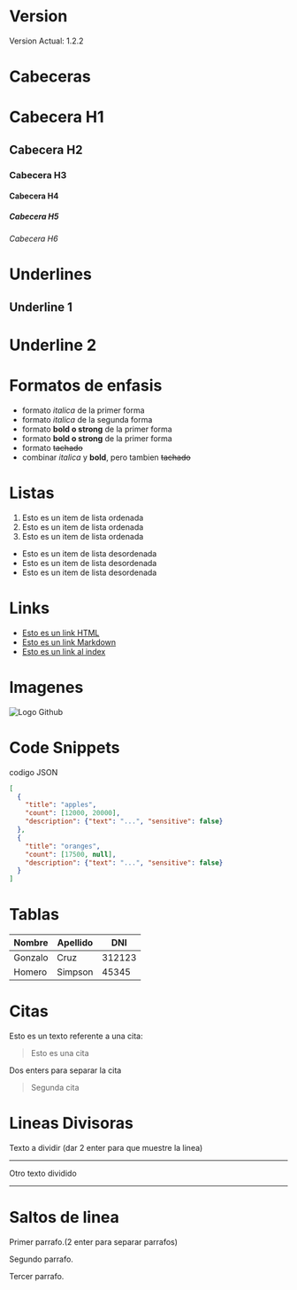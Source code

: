 # Version 
 Version Actual: 1.2.2

# Cabeceras
# Cabecera H1
## Cabecera H2
### Cabecera H3
#### Cabecera H4
##### Cabecera H5
###### Cabecera H6

# Underlines
Underline 1
------

Underline 2
======
# Formatos de enfasis
- formato *italica* de la primer forma
- formato _italica_ de la segunda forma
- formato **bold o strong** de la primer forma
- formato __bold o strong__ de la primer forma
- formato ~~tachado~~
- combinar *italica* y __bold__, pero tambien ~~tachado~~

# Listas
1. Esto es un item de lista ordenada
2. Esto es un item de lista ordenada
3. Esto es un item de lista ordenada
- Esto es un item de lista desordenada
- Esto es un item de lista desordenada
- Esto es un item de lista desordenada

# Links
- <a href="http://www.google.com">Esto es un link HTML</a>
- [Esto es un link Markdown](http://www.google.com)
- [Esto es un link al index](index.html)

# Imagenes
![Logo Github](https://logos-marcas.com/wp-content/uploads/2020/11/GitHub-Simbolo.png)

# Code Snippets
codigo JSON
```JSON
[
  {
    "title": "apples",
    "count": [12000, 20000],
    "description": {"text": "...", "sensitive": false}
  },
  {
    "title": "oranges",
    "count": [17500, null],
    "description": {"text": "...", "sensitive": false}
  }
]
```

# Tablas
| Nombre | Apellido | DNI |
| ------ | -------- | --- |
|Gonzalo|Cruz|312123
|Homero|Simpson|45345

# Citas
Esto es un texto referente a una cita:
> Esto es una cita

Dos enters para separar la cita
> Segunda cita

# Lineas Divisoras
Texto a dividir (dar 2 enter para que muestre la linea)

---
Otro texto dividido

***

# Saltos de linea

Primer parrafo.(2 enter para separar parrafos)

Segundo parrafo.

Tercer parrafo.